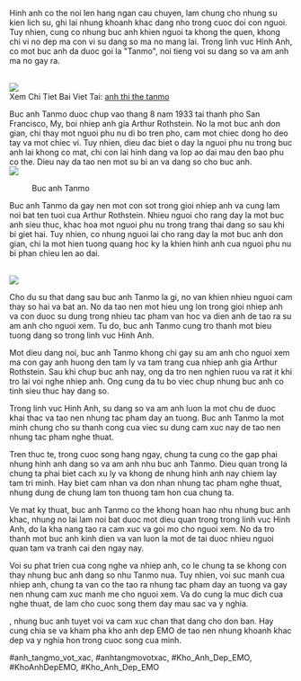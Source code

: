 <p>Hinh anh co the noi len hang ngan cau chuyen, lam chung cho nhung su kien lich su, ghi lai nhung khoanh khac dang nho trong cuoc doi con nguoi. Tuy nhien, cung co nhung buc anh khien nguoi ta khong the quen, khong chi vi no dep ma con vi su dang so ma no mang lai. Trong linh vuc Hinh Anh, co mot buc anh da duoc goi la "Tanmo", noi tieng voi su dang so va am anh ma no gay ra.</p><br><img src="https://khoanhdepemo.com/wp-content/uploads/2024/12/cropped-Du-an-moi.png"></br>
Xem Chi Tiet Bai Viet Tai: <a href="https://khoanhdepemo.com/anh-thi-the-tanmo/">anh thi the tanmo</a><p>Buc anh Tanmo duoc chup vao thang 8 nam 1933 tai thanh pho San Francisco, My, boi nhiep anh gia Arthur Rothstein. No la mot buc anh don gian, chi thay mot nguoi phu nu di bo tren pho, cam mot chiec dong ho deo tay va mot chiec vi. Tuy nhien, dieu dac biet o day la nguoi phu nu trong buc anh lai khong co mat, chi con lai hinh dang va lop ao dai mau den bao phu co the. Dieu nay da tao nen mot su bi an va dang so cho buc anh.<br><img src="https://khoanhdepemo.com/wp-content/uploads/2024/12/image-1344.png"></br><figure>

<figcaption>Buc anh Tanmo</figcaption>
</figure><p>Buc anh Tanmo da gay nen mot con sot trong gioi nhiep anh va cung lam noi bat ten tuoi cua Arthur Rothstein. Nhieu nguoi cho rang day la mot buc anh sieu thuc, khac hoa mot nguoi phu nu trong trang thai dang so sau khi bi giet hai. Tuy nhien, co nhung nguoi lai cho rang day la mot buc anh don gian, chi la mot hien tuong quang hoc ky la khien hinh anh cua nguoi phu nu bi phan chieu len ao dai.</p><br><img src="https://khoanhdepemo.com/wp-content/uploads/2024/12/image-1343.png"></br><p>Cho du su that dang sau buc anh Tanmo la gi, no van khien nhieu nguoi cam thay so hai va bat an. No da tao nen mot hieu ung lon trong gioi nhiep anh va con duoc su dung trong nhieu tac pham van hoc va dien anh de tao ra su am anh cho nguoi xem. Tu do, buc anh Tanmo cung tro thanh mot bieu tuong dang so trong linh vuc Hinh Anh.<p>Mot dieu dang noi, buc anh Tanmo khong chi gay su am anh cho nguoi xem ma con gay anh huong den tam ly va tam trang cua nhiep anh gia Arthur Rothstein. Sau khi chup buc anh nay, ong da tro nen nghien ruou va rat it khi tro lai voi nghe nhiep anh. Ong cung da tu bo viec chup nhung buc anh co tinh sieu thuc hay dang so.</p><p>Trong linh vuc Hinh Anh, su dang so va am anh luon la mot chu de duoc khai thac va tao nen nhung tac pham day an tuong. Buc anh Tanmo la mot minh chung cho su thanh cong cua viec su dung cam xuc nay de tao nen nhung tac pham nghe thuat.<p>Tren thuc te, trong cuoc song hang ngay, chung ta cung co the gap phai nhung hinh anh dang so va am anh nhu buc anh Tanmo. Dieu quan trong la chung ta phai biet cach xu ly va khong de nhung hinh anh nay chiem lay tam tri minh. Hay biet cam nhan va don nhan nhung tac pham nghe thuat, nhung dung de chung lam ton thuong tam hon cua chung ta.</p><p>Ve mat ky thuat, buc anh Tanmo co the khong hoan hao nhu nhung buc anh khac, nhung no lai lam noi bat duoc mot dieu quan trong trong linh vuc Hinh Anh, do la kha nang tao ra cam xuc va goi mo cho nguoi xem. No da tro thanh mot buc anh kinh dien va van luon la mot de tai duoc nhieu nguoi quan tam va tranh cai den ngay nay.</p><p>Voi su phat trien cua cong nghe va nhiep anh, co le chung ta se khong con thay nhung buc anh dang so nhu Tanmo nua. Tuy nhien, voi suc manh cua nhiep anh, chung ta van co the tao ra nhung tac pham day an tuong va gay nen nhung cam xuc manh me cho nguoi xem. Va do cung la muc dich cua nghe thuat, de lam cho cuoc song them day mau sac va y nghia.</p><p>, nhung buc anh tuyet voi va cam xuc chan that dang cho don ban. Hay cung chia se va kham pha kho anh dep EMO de tao nen nhung khoanh khac dep va y nghia hon trong cuoc song cua minh.</p>
#anh_tangmo_vot_xac, #anhtangmovotxac, #Kho_Anh_Dep_EMO, #KhoAnhDepEMO, #Kho_Anh_Dep_EMO
